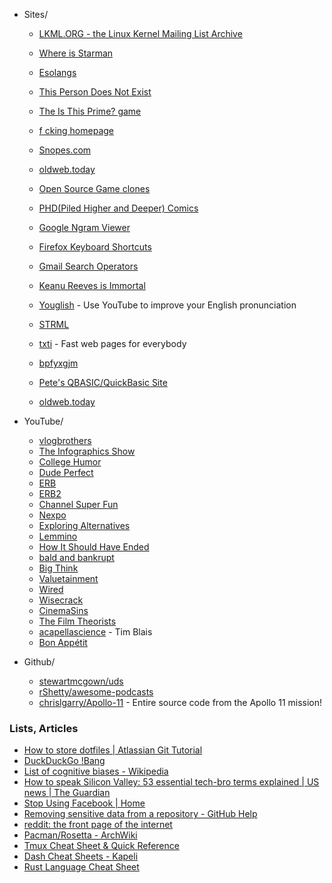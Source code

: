 * Sites/
    * [LKML.ORG - the Linux Kernel Mailing List Archive](https://lkml.org/)
    * [Where is Starman](https://www.whereisroadster.com/)
    * [Esolangs](https://esolangs.org/wiki/Main_Page)
    * [This Person Does Not Exist](https://www.thispersondoesnotexist.com/)
    * [The Is This Prime? game](http://isthisprime.com/game/)
    * [f cking homepage](https://fuckinghomepage.com/)
    * [Snopes.com](https://www.snopes.com/)
    * [oldweb.today](http://oldweb.today/)
    * [Open Source Game clones](https://osgameclones.com/)
    * [PHD(Piled Higher and Deeper) Comics](http://phdcomics.com/)
    * [Google Ngram Viewer](https://books.google.com/ngrams)
    * [Firefox Keyboard Shortcuts](https://support.mozilla.org/en-US/kb/keyboard-shortcuts-perform-firefox-tasks-quickly?redirectlocale=en-US&as=u&redirectslug=Keyboard+shortcuts&utm_source=inproduct)
    * [Gmail Search Operators](https://support.google.com/mail/answer/7190)
    * [Keanu Reeves is Immortal](https://www.keanuisimmortal.com/)
    * [Youglish](https://youglish.com/) - Use YouTube to improve your English pronunciation

    * [STRML](https://www.strml.net/)
    * [txti](http://txti.es/) - Fast web pages for everybody
    * [bpfyxgjm](https://sdnotes.com/bpfyxgjm)
    * [Pete's QBASIC/QuickBasic Site](http://www.petesqbsite.com/index.php)
    * [oldweb.today](http://oldweb.today/)

* YouTube/
    * [vlogbrothers](https://www.youtube.com/channel/UCGaVdbSav8xWuFWTadK6loA)
    * [The Infographics Show](https://www.youtube.com/channel/UCfdNM3NAhaBOXCafH7krzrA)
    * [College Humor](https://www.youtube.com/channel/UCPDXXXJj9nax0fr0Wfc048g)
    * [Dude Perfect](https://www.youtube.com/channel/UCRijo3ddMTht_IHyNSNXpNQ)
    * [ERB](https://www.youtube.com/channel/UCMu5gPmKp5av0QCAajKTMhw)
    * [ERB2](https://www.youtube.com/channel/UCaut53cnrdipyo47R-a3tEw)
    * [Channel Super Fun](https://www.youtube.com/channel/UCBZiUUYeLfS5rIj4TQvgSvA)
    * [Nexpo](https://www.youtube.com/channel/UCpFFItkfZz1qz5PpHpqzYBw)
    * [Exploring Alternatives](https://www.youtube.com/channel/UC8EQAfueDGNeqb1ALm0LjHA)
    * [Lemmino](https://www.youtube.com/channel/UCRcgy6GzDeccI7dkbbBna3Q)
    * [How It Should Have Ended](https://www.youtube.com/channel/UCHCph-_jLba_9atyCZJPLQQ)
    * [bald and bankrupt](https://www.youtube.com/channel/UCxDZs_ltFFvn0FDHT6kmoXA)
    * [Big Think](https://www.youtube.com/channel/UCvQECJukTDE2i6aCoMnS-Vg)
    * [Valuetainment](https://www.youtube.com/channel/UCIHdDJ0tjn_3j-FS7s_X1kQ)
    * [Wired](https://www.youtube.com/channel/UCftwRNsjfRo08xYE31tkiyw)
    * [Wisecrack](https://www.youtube.com/channel/UC6-ymYjG0SU0jUWnWh9ZzEQ)
    * [CinemaSins](https://www.youtube.com/channel/UCYUQQgogVeQY8cMQamhHJcg)
    * [The Film Theorists](https://www.youtube.com/channel/UC3sznuotAs2ohg_U__Jzj_Q)
    * [acapellascience](https://www.youtube.com/channel/UCTev4RNBiu6lqtx8z1e87fQ) - Tim Blais
    * [Bon Appétit](https://www.youtube.com/channel/UCbpMy0Fg74eXXkvxJrtEn3w)


* Github/
    * [stewartmcgown/uds](https://github.com/stewartmcgown/uds)
    * [rShetty/awesome-podcasts](https://github.com/rShetty/awesome-podcasts)
    * [chrislgarry/Apollo-11](https://github.com/chrislgarry/Apollo-11) - Entire source code from the Apollo 11 mission!
    
### Lists, Articles
* [How to store dotfiles | Atlassian Git Tutorial](https://www.atlassian.com/git/tutorials/dotfiles)
* [DuckDuckGo !Bang](https://duckduckgo.com/bang)
* [List of cognitive biases - Wikipedia](https://en.m.wikipedia.org/wiki/List_of_cognitive_biases)
* [How to speak Silicon Valley: 53 essential tech-bro terms explained | US news | The Guardian](https://www.theguardian.com/us-news/2019/jun/26/how-to-speak-silicon-valley-decoding-tech-bros-from-microdosing-to-privacy)
* [Stop Using Facebook | Home](https://www.stopusingfacebook.co/)
* [Removing sensitive data from a repository - GitHub Help](https://help.github.com/en/articles/removing-sensitive-data-from-a-repository)
* [reddit: the front page of the internet](https://www.reddit.com/wiki/nifty)
* [Pacman/Rosetta - ArchWiki](https://wiki.archlinux.org/index.php/Pacman/Rosetta)
* [Tmux Cheat Sheet & Quick Reference](http://tmuxcheatsheet.com/)
* [Dash Cheat Sheets - Kapeli](https://kapeli.com/cheatsheets)
* [Rust Language Cheat Sheet](https://cheats.rs/)